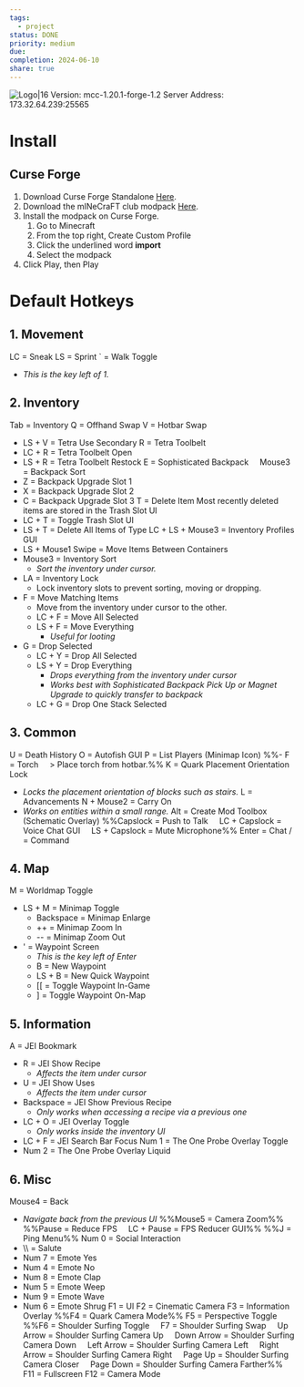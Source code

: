 ```yaml
---
tags:
  - project
status: DONE
priority: medium
due: 
completion: 2024-06-10
share: true
---
```

![Logo|16](https://live.staticflickr.com/65535/52191413864_3b47958f71_o.png)
Version: mcc-1.20.1-forge-1.2
Server Address: 173.32.64.239:25565

# Install

## Curse Forge

1. Download Curse Forge Standalone [Here](https://www.curseforge.com/download/app).
2. Download the mINeCraFT club modpack [Here](http://www.mediafire.com/view/v1ri5j4eercdgs7).
3. Install the modpack on Curse Forge.
	1. Go to Minecraft
	2. From the top right, Create Custom Profile
	3. Click the underlined word **import**
	4. Select the modpack
4. Click Play, then Play

# Default Hotkeys
## 1. Movement

LC = Sneak
LS = Sprint
 \` = Walk Toggle
- *This is the key left of 1.*

## 2. Inventory

Tab = Inventory
Q = Offhand Swap
V = Hotbar Swap
- LS + V = Tetra Use Secondary
R = Tetra Toolbelt
- LC + R = Tetra Toolbelt Open
- LS + R = Tetra Toolbelt Restock
E = Sophisticated Backpack
    Mouse3 = Backpack Sort
- Z = Backpack Upgrade Slot 1
- X = Backpack Upgrade Slot 2
- C = Backpack Upgrade Slot 3
T = Delete Item
	Most recently deleted items are stored in the Trash Slot UI
- LC + T = Toggle Trash Slot UI
- LS + T = Delete All Items of Type
LC + LS + Mouse3 = Inventory Profiles GUI
- LS + Mouse1 Swipe = Move Items Between Containers
- Mouse3 = Inventory Sort
	- *Sort the inventory under cursor.*
- LA = Inventory Lock
	- Lock inventory slots to prevent sorting, moving or dropping.
- F = Move Matching Items
	- Move from the inventory under cursor to the other.
	- LC + F = Move All Selected
	- LS + F = Move Everything
		- *Useful for looting*
- G = Drop Selected
	- LC + Y = Drop All Selected
	- LS + Y = Drop Everything
		- *Drops everything from the inventory under cursor* 
		- *Works best with Sophisticated Backpack Pick Up or Magnet Upgrade to quickly transfer to backpack*
	- LC + G = Drop One Stack Selected

## 3. Common

U = Death History
O = Autofish GUI
P = List Players (Minimap Icon)
%%- F = Torch
    > Place torch from hotbar.%%
K = Quark Placement Orientation Lock
- *Locks the placement orientation of blocks such as stairs.*
L = Advancements
N + Mouse2 = Carry On
- *Works on entities within a small range.*
Alt = Create Mod Toolbox (Schematic Overlay)
%%Capslock = Push to Talk
    LC + Capslock = Voice Chat GUI
    LS + Capslock = Mute Microphone%%
Enter = Chat
/ = Command

## 4. Map

M = Worldmap Toggle
- LS + M = Minimap Toggle
	- Backspace = Minimap Enlarge
	- \+\+ = Minimap Zoom In
	- \-\- = Minimap Zoom Out
- ' = Waypoint Screen
	- *This is the key left of Enter*
	- B = New Waypoint
	- LS + B = New Quick Waypoint
	- \[\[ = Toggle Waypoint In-Game
	- ] = Toggle Waypoint On-Map

## 5. Information

A = JEI Bookmark
- R = JEI Show Recipe
	- *Affects the item under cursor*
- U = JEI Show Uses
	- *Affects the item under cursor*
- Backspace = JEI Show Previous Recipe
	- *Only works when accessing a recipe via a previous one*
- LC + O = JEI Overlay Toggle
	- *Only works inside the inventory UI*
- LC + F = JEI Search Bar Focus
Num 1 = The One Probe Overlay Toggle
- Num 2 = The One Probe Overlay Liquid

## 6. Misc

Mouse4 = Back
- *Navigate back from the previous UI*
%%Mouse5 = Camera Zoom%%
%%Pause = Reduce FPS
    LC + Pause = FPS Reducer GUI%%
%%J = Ping Menu%%
Num 0 = Social Interaction
- \\\\ = Salute
- Num 7 = Emote Yes
- Num 4 = Emote No
- Num 8 = Emote Clap
- Num 5 = Emote Weep
- Num 9 = Emote Wave
- Num 6 = Emote Shrug
F1 = UI
F2 = Cinematic Camera
F3 = Information Overlay
%%F4 = Quark Camera Mode%%
F5 = Perspective Toggle
%%F6 = Shoulder Surfing Toggle
    F7 = Shoulder Surfing Swap
    Up Arrow = Shoulder Surfing Camera Up
    Down Arrow = Shoulder Surfing Camera Down
    Left Arrow = Shoulder Surfing Camera Left
    Right Arrow = Shoulder Surfing Camera Right
    Page Up = Shoulder Surfing Camera Closer
    Page Down = Shoulder Surfing Camera Farther%%
F11 = Fullscreen
F12 = Camera Mode
